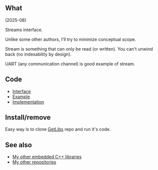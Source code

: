 ## What

(2025-08)

Streams interface.

Unlike some other authors, I'll try to minimize conceptual scope.

Stream is something that can only be read (or written). You can't
unwind back (no indexability by design).

UART (any communication channel) is good example of stream.


## Code

* [Interface][Interface]
* [Example][Example]
* [Implementation][Implementation]


## Install/remove

Easy way is to clone [GetLibs][GetLibs] repo and run it's code.


## See also

* [My other embedded C++ libraries][Embedded]
* [My other repositories][Repos]


[Interface]: src/me_Streams.h
[Example]: examples/me_Streams/me_Streams.ino
[Implementation]: src/me_Streams.cpp

[GetLibs]: https://github.com/martin-eden/Embedded-Framework-GetLibs

[Embedded]: https://github.com/martin-eden/Embedded_Crafts/tree/master/Parts
[Repos]: https://github.com/martin-eden/contents
